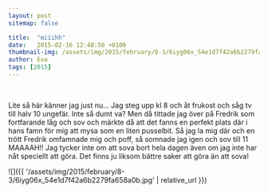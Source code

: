 ```yaml
---
layout: post
sitemap: false

title:  "miiihh"
date:   2015-02-16 12:48:50 +0100
thumbnail-img: /assets/img/2015/february/8-3/6iyg06x_54e1d7f42a6b2279fa658a0b.jpg
author: Eva
tags: [2015]
---
```


 










Lite så här känner jag just nu... Jag steg upp kl 8 och åt frukost och såg tv till halv 10 ungefär. Inte så dumt va? Men då tittade jag över på Fredrik som fortfarande låg och sov och märkte då att det fanns en perfekt plats där i hans famn för mig att mysa som en liten pusselbit. Så jag la mig där och en trött Fredrik omfamnade mig och poff, så somnade jag igen och sov till 11 MAAAAH!! Jag tycker inte om att sova bort hela dagen även om jag inte har nåt speciellt att göra. Det finns ju liksom bättre saker att göra än att sova!

![]({{ '/assets/img/2015/february/8-3/6iyg06x_54e1d7f42a6b2279fa658a0b.jpg'  | relative_url }})

